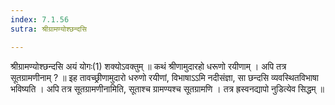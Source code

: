 ```yaml
---
index: 7.1.56
sutra: श्रीग्रामण्योश्छन्दसि

---
```

श्रीग्रामण्योश्छन्दसि अयं योगः(1) शक्योऽवक्तुम् ॥ कथं श्रीणामुदारहो धरूणो रयीणाम् । अपि तत्र सूतग्रामणीनाम् ? ॥ इह तावच्छ्रीणामुदारो धरुणो रयीणां, विभाषाऽऽमि नदीसंज्ञा, सा छन्दसि व्यवस्थितविभाषा भविष्यति । अपि तत्र सूतग्रामणीनामिति, सूताश्च ग्रामण्यश्च सूतग्रामणि । तत्र ह्रस्वनद्यापो नुडित्येव सिद्धम् ॥